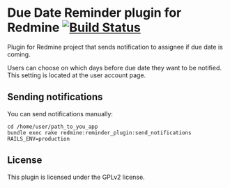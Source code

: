 # Due Date Reminder plugin for Redmine [![Build Status](https://travis-ci.org/f0y/due_date_reminder.png?branch=redmine-2.x)](https://travis-ci.org/f0y/due_date_reminder)

Plugin for Redmine project that sends notification to assignee if due date is coming.

Users can choose on which days before due date they want to be notified.
This setting is located at the user account page.

## Sending notifications
You can send notifications manually:

    cd /home/user/path_to_you_app
    bundle exec rake redmine:reminder_plugin:send_notifications RAILS_ENV=production

## License

This plugin is licensed under the GPLv2 license.
